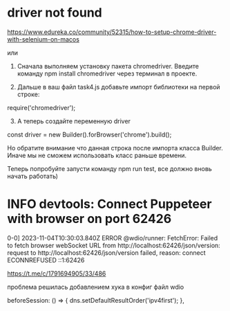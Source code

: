 # driver not found
https://www.edureka.co/community/52315/how-to-setup-chrome-driver-with-selenium-on-macos

или

1. Сначала выполняем установку пакета chromedriver. Введите команду npm install chromedriver через терминал в проекте.

2. Дальше в ваш файл task4.js добавьте импорт библиотеки на первой строке:

require('chromedriver');

3. А теперь создайте переменную driver

const driver = new Builder().forBrowser('chrome').build();

Но обратите внимание что данная строка после импорта класса Builder. Иначе мы не сможем использовать класс раньше времени.

Теперь попробуйте запусти команду npm run test, все должно вновь начать работать)

# INFO devtools: Connect Puppeteer with browser on port 62426
0-0] 2023-11-04T10:30:03.840Z ERROR @wdio/runner: FetchError: Failed to fetch browser webSocket URL from http://localhost:62426/json/version: request
to http://localhost:62426/json/version failed, reason: connect ECONNREFUSED ::1:62426

https://t.me/c/1791694905/33/486

проблема решилась добавлением хука в конфиг файл wdio

beforeSession: () => {
  dns.setDefaultResultOrder('ipv4first');
},

